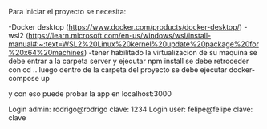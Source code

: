 Para iniciar el proyecto se necesita:

-Docker desktop (https://www.docker.com/products/docker-desktop/)
-wsl2 (https://learn.microsoft.com/en-us/windows/wsl/install-manual#:~:text=WSL2%20Linux%20kernel%20update%20package%20for%20x64%20machines)
-tener habilitado la virtualizacion de su maquina
se debe entrar a la carpeta server y ejecutar npm install
se debe retroceder con cd ..
luego dentro de la carpeta del proyecto se debe ejecutar docker-compose up

y con eso puede probar la app en localhost:3000

Login admin: rodrigo@rodrigo clave: 1234
Login user: felipe@felipe clave: clave